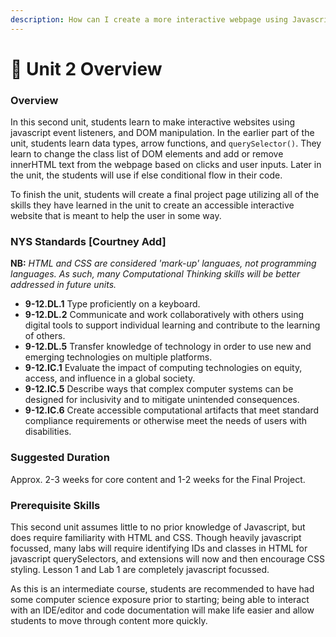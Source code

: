 ```yaml
---
description: How can I create a more interactive webpage using Javascript?
---
```


# 🔮 Unit 2 Overview

### Overview

In this second unit, students learn to make interactive websites using javascript event listeners, and DOM manipulation. In the earlier part of the unit, students learn data types, arrow functions, and `querySelector()`. They learn to change the class list of DOM elements and add or remove innerHTML text from the webpage based on clicks and user inputs. Later in the unit, the students will use if else conditional flow in their code.

To finish the unit, students will create a final project page utilizing all of the skills they have learned in the unit to create an accessible interactive website that is meant to help the user in some way.

### NYS Standards [Courtney Add]

**NB:** _HTML and CSS are considered 'mark-up' languaes, not programming languages. As such, many Computational Thinking skills will be better addressed in future units._

* **9-12.DL.1** Type proficiently on a keyboard.
* **9-12.DL.2** Communicate and work collaboratively with others using digital tools to support individual learning and contribute to the learning of others.
* **9-12.DL.5** Transfer knowledge of technology in order to use new and emerging technologies on multiple platforms.
* **9-12.IC.1** Evaluate the impact of computing technologies on equity, access, and influence in a global society.
* **9-12.IC.5** Describe ways that complex computer systems can be designed for inclusivity and to mitigate unintended consequences.
* **9-12.IC.6** Create accessible computational artifacts that meet standard compliance requirements or otherwise meet the needs of users with disabilities.

### Suggested Duration

Approx. 2-3 weeks for core content and 1-2 weeks for the Final Project.

### Prerequisite Skills

This second unit assumes little to no prior knowledge of Javascript, but does require familiarity with HTML and CSS. Though heavily javascript focussed, many labs will require identifying IDs and classes in HTML for javascript querySelectors, and extensions will now and then encourage CSS styling. Lesson 1 and Lab 1 are completely javascript focussed.

As this is an intermediate course, students are recommended to have had some computer science exposure prior to starting; being able to interact with an IDE/editor and code documentation will make life easier and allow students to move through content more quickly.